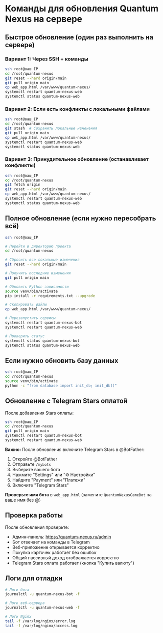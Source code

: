# Команды для обновления Quantum Nexus на сервере

## Быстрое обновление (один раз выполнить на сервере)

### Вариант 1: Через SSH + команды
```bash
ssh root@ваш_IP
cd /root/quantum-nexus
git reset --hard origin/main
git pull origin main
cp web_app.html /var/www/quantum-nexus/
systemctl restart quantum-nexus-web
systemctl status quantum-nexus-web
```

### Вариант 2: Если есть конфликты с локальными файлами
```bash
ssh root@ваш_IP
cd /root/quantum-nexus
git stash  # Сохранить локальные изменения
git pull origin main
cp web_app.html /var/www/quantum-nexus/
systemctl restart quantum-nexus-web
systemctl status quantum-nexus-web
```

### Вариант 3: Принудительное обновление (останавливает конфликты)
```bash
ssh root@ваш_IP
cd /root/quantum-nexus
git fetch origin
git reset --hard origin/main
cp web_app.html /var/www/quantum-nexus/
systemctl restart quantum-nexus-web
systemctl status quantum-nexus-web
```

## Полное обновление (если нужно пересобрать всё)

```bash
ssh root@ваш_IP

# Перейти в директорию проекта
cd /root/quantum-nexus

# Сбросить все локальные изменения
git reset --hard origin/main

# Получить последние изменения
git pull origin main

# Обновить Python зависимости
source venv/bin/activate
pip install -r requirements.txt --upgrade

# Скопировать файлы
cp web_app.html /var/www/quantum-nexus/

# Перезапустить сервисы
systemctl restart quantum-nexus-bot
systemctl restart quantum-nexus-web

# Проверить статус
systemctl status quantum-nexus-bot
systemctl status quantum-nexus-web
```

## Если нужно обновить базу данных

```bash
ssh root@ваш_IP
cd /root/quantum-nexus
source venv/bin/activate
python -c "from database import init_db; init_db()"
```

## Обновление с Telegram Stars оплатой

После добавления Stars оплаты:

```bash
ssh root@ваш_IP
cd /root/quantum-nexus
git pull origin main
systemctl restart quantum-nexus-bot
systemctl restart quantum-nexus-web
```

**Важно:** После обновления включите Telegram Stars в @BotFather:
1. Откройте @BotFather
2. Отправьте `/mybots`
3. Выберите вашего бота
4. Нажмите "Settings" или "⚙️ Настройки"
5. Найдите "Payment" или "Платежи"
6. Включите "Telegram Stars"

**Проверьте имя бота** в `web_app.html` (замените `QuantumNexusGameBot` на ваше имя без @)

## Проверка работы

После обновления проверьте:
- Админ-панель: https://quantum-nexus.ru/admin
- Бот отвечает на команды в Telegram
- Веб-приложение открывается корректно
- Покупка карточек работает без ошибок
- Общий пассивный доход отображается корректно
- Telegram Stars оплата работает (кнопка "Купить валюту")

## Логи для отладки

```bash
# Логи бота
journalctl -u quantum-nexus-bot -f

# Логи веб-сервера
journalctl -u quantum-nexus-web -f

# Логи Nginx
tail -f /var/log/nginx/error.log
tail -f /var/log/nginx/access.log
```
